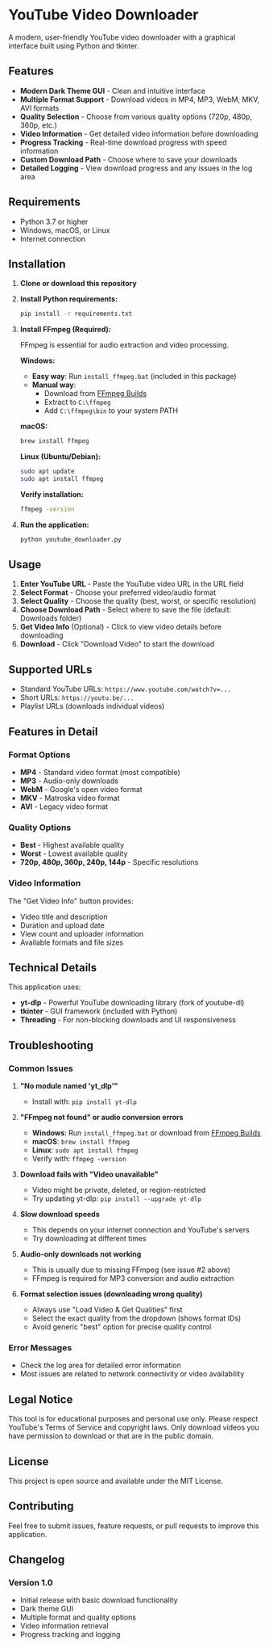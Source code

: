 # YouTube Video Downloader

A modern, user-friendly YouTube video downloader with a graphical interface built using Python and tkinter.

## Features

- **Modern Dark Theme GUI** - Clean and intuitive interface
- **Multiple Format Support** - Download videos in MP4, MP3, WebM, MKV, AVI formats
- **Quality Selection** - Choose from various quality options (720p, 480p, 360p, etc.)
- **Video Information** - Get detailed video information before downloading
- **Progress Tracking** - Real-time download progress with speed information
- **Custom Download Path** - Choose where to save your downloads
- **Detailed Logging** - View download progress and any issues in the log area

## Requirements

- Python 3.7 or higher
- Windows, macOS, or Linux
- Internet connection

## Installation

1. **Clone or download this repository**

2. **Install Python requirements:**
   ```bash
   pip install -r requirements.txt
   ```

3. **Install FFmpeg (Required):**
   
   FFmpeg is essential for audio extraction and video processing.
   
   **Windows:**
   - **Easy way**: Run `install_ffmpeg.bat` (included in this package)
   - **Manual way**: 
     - Download from [FFmpeg Builds](https://www.gyan.dev/ffmpeg/builds/)
     - Extract to `C:\ffmpeg`
     - Add `C:\ffmpeg\bin` to your system PATH
   
   **macOS:**
   ```bash
   brew install ffmpeg
   ```
   
   **Linux (Ubuntu/Debian):**
   ```bash
   sudo apt update
   sudo apt install ffmpeg
   ```
   
   **Verify installation:**
   ```bash
   ffmpeg -version
   ```

4. **Run the application:**
   ```bash
   python youtube_downloader.py
   ```

## Usage

1. **Enter YouTube URL** - Paste the YouTube video URL in the URL field
2. **Select Format** - Choose your preferred video/audio format
3. **Select Quality** - Choose the quality (best, worst, or specific resolution)
4. **Choose Download Path** - Select where to save the file (default: Downloads folder)
5. **Get Video Info** (Optional) - Click to view video details before downloading
6. **Download** - Click "Download Video" to start the download

## Supported URLs

- Standard YouTube URLs: `https://www.youtube.com/watch?v=...`
- Short URLs: `https://youtu.be/...`
- Playlist URLs (downloads individual videos)

## Features in Detail

### Format Options
- **MP4** - Standard video format (most compatible)
- **MP3** - Audio-only downloads
- **WebM** - Google's open video format
- **MKV** - Matroska video format
- **AVI** - Legacy video format

### Quality Options
- **Best** - Highest available quality
- **Worst** - Lowest available quality
- **720p, 480p, 360p, 240p, 144p** - Specific resolutions

### Video Information
The "Get Video Info" button provides:
- Video title and description
- Duration and upload date
- View count and uploader information
- Available formats and file sizes

## Technical Details

This application uses:
- **yt-dlp** - Powerful YouTube downloading library (fork of youtube-dl)
- **tkinter** - GUI framework (included with Python)
- **Threading** - For non-blocking downloads and UI responsiveness

## Troubleshooting

### Common Issues

1. **"No module named 'yt_dlp'"**
   - Install with: `pip install yt-dlp`

2. **"FFmpeg not found" or audio conversion errors**
   - **Windows**: Run `install_ffmpeg.bat` or download from [FFmpeg Builds](https://www.gyan.dev/ffmpeg/builds/)
   - **macOS**: `brew install ffmpeg`
   - **Linux**: `sudo apt install ffmpeg`
   - Verify with: `ffmpeg -version`

3. **Download fails with "Video unavailable"**
   - Video might be private, deleted, or region-restricted
   - Try updating yt-dlp: `pip install --upgrade yt-dlp`

4. **Slow download speeds**
   - This depends on your internet connection and YouTube's servers
   - Try downloading at different times

5. **Audio-only downloads not working**
   - This is usually due to missing FFmpeg (see issue #2 above)
   - FFmpeg is required for MP3 conversion and audio extraction

6. **Format selection issues (downloading wrong quality)**
   - Always use "Load Video & Get Qualities" first
   - Select the exact quality from the dropdown (shows format IDs)
   - Avoid generic "best" option for precise quality control

### Error Messages

- Check the log area for detailed error information
- Most issues are related to network connectivity or video availability

## Legal Notice

This tool is for educational purposes and personal use only. Please respect YouTube's Terms of Service and copyright laws. Only download videos you have permission to download or that are in the public domain.

## License

This project is open source and available under the MIT License.

## Contributing

Feel free to submit issues, feature requests, or pull requests to improve this application.

## Changelog

### Version 1.0
- Initial release with basic download functionality
- Dark theme GUI
- Multiple format and quality options
- Video information retrieval
- Progress tracking and logging
